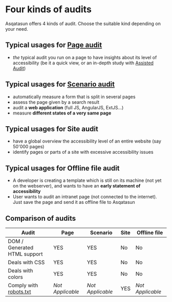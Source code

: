 # Four kinds of audits

Asqatasun offers 4 kinds of audit. Choose the suitable kind depending on your need.

## Typical usages for [Page audit](userdoc-03-page-audit.md)

* *the* typical audit you run on a page to have insights about its level of accessibility
(be it a quick view, or an in-depth study with [Assisted Audit](userdoc-06-assisted-audit.md))

## Typical usages for [Scenario audit](userdoc-04-scenario-audit.md)

* automatically measure a form that is split in several pages 
* assess the page given by a search result
* audit a **web application** (full JS, AngularJS, ExtJS...)
* measure **different states of a very same page**

## Typical usages for Site audit

* have a global overview the accessibility level of an entire website (say 
50'000 pages)
* identify pages or parts of a site with excessive accessibility issues

## Typical usages for Offline file audit

* A developer is creating a template which is still on its machine (not yet on the 
webserver), and wants to have an **early statement of accessibility**
* User wants to audit an intranet page (not connected to the internet). Just save the 
page and send it as offline file to Asqatasun


<h2 id="audit-comparison">Comparison of audits</h2>

 Audit                              | Page          | Scenario      | Site          | Offline file
----------------------------------- | ------------- | --------------| ------------- | -------------
DOM / Generated HTML support        | YES           | YES           | No            | No
Deals with CSS                      | YES           | YES           | No            | No
Deals with colors                   | YES           | YES           | No            | No
Comply with [robots.txt](http://www.robotstxt.org) | *Not Applicable* | *Not Applicable* | YES           | *Not Applicable*
